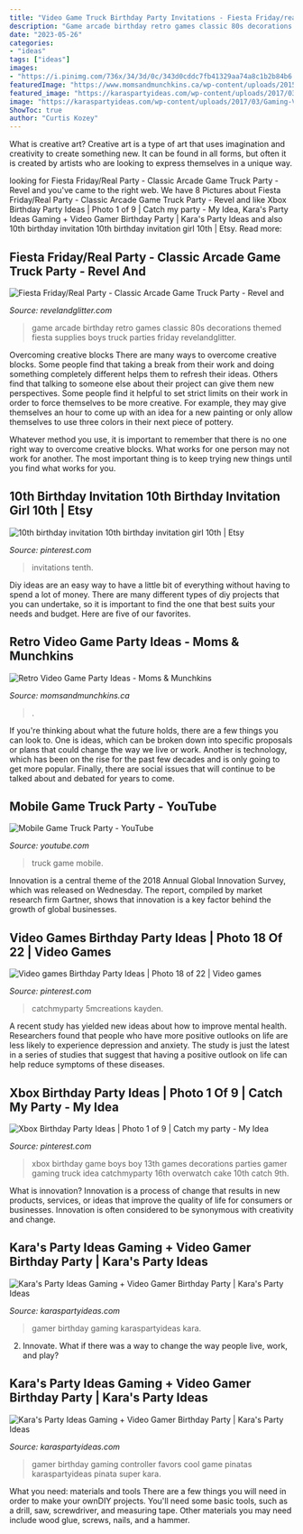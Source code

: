 ```yaml
---
title: "Video Game Truck Birthday Party Invitations - Fiesta Friday/real Party"
description: "Game arcade birthday retro games classic 80s decorations themed fiesta supplies boys truck parties friday revelandglitter"
date: "2023-05-26"
categories:
- "ideas"
tags: ["ideas"]
images:
- "https://i.pinimg.com/736x/34/3d/0c/343d0cddc7fb41329aa74a8c1b2b84b6.jpg"
featuredImage: "https://www.momsandmunchkins.ca/wp-content/uploads/2015/04/video-game-party-m.jpg"
featured_image: "https://karaspartyideas.com/wp-content/uploads/2017/03/Gaming-Video-Gamer-Birthday-Party-via-Karas-Party-Ideas-KarasPartyIdeas.com18.jpeg"
image: "https://karaspartyideas.com/wp-content/uploads/2017/03/Gaming-Video-Gamer-Birthday-Party-via-Karas-Party-Ideas-KarasPartyIdeas.com18.jpeg"
ShowToc: true
author: "Curtis Kozey"
---
```



What is creative art?
Creative art is a type of art that uses imagination and creativity to create something new. It can be found in all forms, but often it is created by artists who are looking to express themselves in a unique way.

	

		
looking for Fiesta Friday/Real Party - Classic Arcade Game Truck Party - Revel and you've came to the right web. We have 8 Pictures about Fiesta Friday/Real Party - Classic Arcade Game Truck Party - Revel and like Xbox Birthday Party Ideas | Photo 1 of 9 | Catch my party - My Idea, Kara&#039;s Party Ideas Gaming + Video Gamer Birthday Party | Kara&#039;s Party Ideas and also 10th birthday invitation 10th birthday invitation girl 10th | Etsy. Read more:
		
    
## Fiesta Friday/Real Party - Classic Arcade Game Truck Party - Revel And

<img loading=lazy src="https://i1.wp.com/revelandglitter.com/wp-content/uploads/2014/07/gamepinterest.jpg?fit=700%2C1000&amp;ssl=1" onerror="this.onerror=null;this.src='https://tse4.mm.bing.net/th?id=OIP.GZ_VLnkuFpAvWNR_ryzIwAHaKl&amp;pid=15.1';" alt="Fiesta Friday/Real Party - Classic Arcade Game Truck Party - Revel and">

_Source: revelandglitter.com_

>game arcade birthday retro games classic 80s decorations themed fiesta supplies boys truck parties friday revelandglitter. 

	

Overcoming creative blocks
There are many ways to overcome creative blocks. Some people find that taking a break from their work and doing something completely different helps them to refresh their ideas. Others find that talking to someone else about their project can give them new perspectives.
Some people find it helpful to set strict limits on their work in order to force themselves to be more creative. For example, they may give themselves an hour to come up with an idea for a new painting or only allow themselves to use three colors in their next piece of pottery.

 Whatever method you use, it is important to remember that there is no one right way to overcome creative blocks. What works for one person may not work for another. The most important thing is to keep trying new things until you find what works for you.

    
## 10th Birthday Invitation 10th Birthday Invitation Girl 10th | Etsy

<img loading=lazy src="https://i.pinimg.com/736x/b1/8a/9e/b18a9e52817d0bc52206a11afbfc15eb.jpg" onerror="this.onerror=null;this.src='https://tse2.mm.bing.net/th?id=OIP.eI2YdAYmiaVBzNoDmM7lkgHaKX&amp;pid=15.1';" alt="10th birthday invitation 10th birthday invitation girl 10th | Etsy">

_Source: pinterest.com_

>invitations tenth. 

	

Diy ideas are an easy way to have a little bit of everything without having to spend a lot of money. There are many different types of diy projects that you can undertake, so it is important to find the one that best suits your needs and budget. Here are five of our favorites.

    
## Retro Video Game Party Ideas - Moms &amp; Munchkins

<img loading=lazy src="https://www.momsandmunchkins.ca/wp-content/uploads/2015/04/video-game-party-m.jpg" onerror="this.onerror=null;this.src='https://tse4.mm.bing.net/th?id=OIP.z1aCJWZb39ZpTkciiDo2ygHaE7&amp;pid=15.1';" alt="Retro Video Game Party Ideas - Moms &amp; Munchkins">

_Source: momsandmunchkins.ca_

>. 

	

If you're thinking about what the future holds, there are a few things you can look to. One is ideas, which can be broken down into specific proposals or plans that could change the way we live or work. Another is technology, which has been on the rise for the past few decades and is only going to get more popular. Finally, there are social issues that will continue to be talked about and debated for years to come.

    
## Mobile Game Truck Party - YouTube

<img loading=lazy src="https://i.ytimg.com/vi/Elc3AYGCgSg/maxresdefault.jpg" onerror="this.onerror=null;this.src='https://tse1.mm.bing.net/th?id=OIP.uLJT6aw4VPTBrBc2IDnlzAEsCo&amp;pid=15.1';" alt="Mobile Game Truck Party - YouTube">

_Source: youtube.com_

>truck game mobile. 

	

Innovation is a central theme of the 2018 Annual Global Innovation Survey, which was released on Wednesday. The report, compiled by market research firm Gartner, shows that innovation is a key factor behind the growth of global businesses.

    
## Video Games Birthday Party Ideas | Photo 18 Of 22 | Video Games

<img loading=lazy src="https://i.pinimg.com/736x/e8/45/ed/e845ed621ad08d3b5211dda1f690028b.jpg" onerror="this.onerror=null;this.src='https://tse1.mm.bing.net/th?id=OIP.SVfF3RsbkFSP7EZpG7H-uwHaLG&amp;pid=15.1';" alt="Video games Birthday Party Ideas | Photo 18 of 22 | Video games">

_Source: pinterest.com_

>catchmyparty 5mcreations kayden. 

	

A recent study has yielded new ideas about how to improve mental health. Researchers found that people who have more positive outlooks on life are less likely to experience depression and anxiety. The study is just the latest in a series of studies that suggest that having a positive outlook on life can help reduce symptoms of these diseases.

    
## Xbox Birthday Party Ideas | Photo 1 Of 9 | Catch My Party - My Idea

<img loading=lazy src="https://i.pinimg.com/736x/34/3d/0c/343d0cddc7fb41329aa74a8c1b2b84b6.jpg" onerror="this.onerror=null;this.src='https://tse3.mm.bing.net/th?id=OIP.sP9p88XzjI5bDDXmXy0BGgHaJ3&amp;pid=15.1';" alt="Xbox Birthday Party Ideas | Photo 1 of 9 | Catch my party - My Idea">

_Source: pinterest.com_

>xbox birthday game boys boy 13th games decorations parties gamer gaming truck idea catchmyparty 16th overwatch cake 10th catch 9th. 

	

What is innovation?
Innovation is a process of change that results in new products, services, or ideas that improve the quality of life for consumers or businesses. Innovation is often considered to be synonymous with creativity and change.

    
## Kara&#039;s Party Ideas Gaming + Video Gamer Birthday Party | Kara&#039;s Party Ideas

<img loading=lazy src="https://karaspartyideas.com/wp-content/uploads/2017/03/Gaming-Video-Gamer-Birthday-Party-via-Karas-Party-Ideas-KarasPartyIdeas.com6_.jpeg" onerror="this.onerror=null;this.src='https://tse2.mm.bing.net/th?id=OIP.7q1-xi2d8DAC8gXlOLYsJgHaLK&amp;pid=15.1';" alt="Kara&#039;s Party Ideas Gaming + Video Gamer Birthday Party | Kara&#039;s Party Ideas">

_Source: karaspartyideas.com_

>gamer birthday gaming karaspartyideas kara. 

	

2. Innovate. What if there was a way to change the way people live, work, and play?

    
## Kara&#039;s Party Ideas Gaming + Video Gamer Birthday Party | Kara&#039;s Party Ideas

<img loading=lazy src="https://karaspartyideas.com/wp-content/uploads/2017/03/Gaming-Video-Gamer-Birthday-Party-via-Karas-Party-Ideas-KarasPartyIdeas.com18.jpeg" onerror="this.onerror=null;this.src='https://tse3.mm.bing.net/th?id=OIP.b4HymsAoh8a7C77OpShLfwHaE6&amp;pid=15.1';" alt="Kara&#039;s Party Ideas Gaming + Video Gamer Birthday Party | Kara&#039;s Party Ideas">

_Source: karaspartyideas.com_

>gamer birthday gaming controller favors cool game pinatas karaspartyideas pinata super kara. 

	

What you need: materials and tools
There are a few things you will need in order to make your ownDIY projects. You'll need some basic tools, such as a drill, saw, screwdriver, and measuring tape. Other materials you may need include wood glue, screws, nails, and a hammer.

